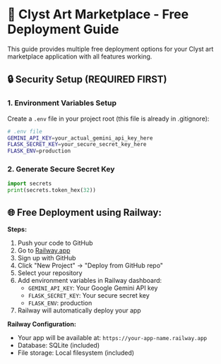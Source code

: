 # 🚀 Clyst Art Marketplace - Free Deployment Guide

This guide provides multiple free deployment options for your Clyst art marketplace application with all features working.

## 🔒 Security Setup (REQUIRED FIRST)

### 1. Environment Variables Setup
Create a `.env` file in your project root (this file is already in .gitignore):

```bash
# .env file
GEMINI_API_KEY=your_actual_gemini_api_key_here
FLASK_SECRET_KEY=your_secure_secret_key_here
FLASK_ENV=production
```

### 2. Generate Secure Secret Key
```python
import secrets
print(secrets.token_hex(32))
```

## 🌐 Free Deployment using Railway:

**Steps:**
1. Push your code to GitHub
2. Go to [Railway.app](https://railway.app)
3. Sign up with GitHub
4. Click "New Project" → "Deploy from GitHub repo"
5. Select your repository
6. Add environment variables in Railway dashboard:
   - `GEMINI_API_KEY`: Your Google Gemini API key
   - `FLASK_SECRET_KEY`: Your secure secret key
   - `FLASK_ENV`: production
7. Railway will automatically deploy your app

**Railway Configuration:**
- Your app will be available at: `https://your-app-name.railway.app`
- Database: SQLite (included)
- File storage: Local filesystem (included)
